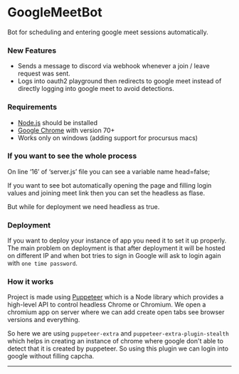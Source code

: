 # GoogleMeetBot

Bot for scheduling and entering google meet sessions automatically.
### New Features
- Sends a message to discord via webhook whenever a join / leave request was sent.
- Logs into oauth2 playground then redirects to google meet instead of directly logging into google meet to avoid detections.

### Requirements

- [Node.js](https://nodejs.org/en/download/) should be installed
- [Google Chrome](https://www.google.com/intl/en_in/chrome/) with version 70+
-  Works only on windows (adding support for procursus macs)

### If you want to see the whole process

On line ‘16’ of ‘server.js’ file you can see a variable name head=false;

If you want to see bot automatically opening the page and filling login values and joining meet link then you can set the headless as flase.

But while for deployment we need headless as true.

### Deployment

If you want to deploy your instance of app you need it to set it up properly.
The main problem on deployment is that after deployment it will be hosted on different IP and when bot tries to sign in Google will ask to login again with `one time password`.

### How it works

Project is made using [Puppeteer](https://developers.google.com/web/tools/puppeteer) which is a Node library which provides a high-level API to control headless Chrome or Chromium. We open a chromium app on server where we can add create open tabs see browser versions and everything.

So here we are using `puppeteer-extra` and `puppeteer-extra-plugin-stealth` which helps in creating an instance of chrome where google don't able to detect that it is created by puppeteer. So using this plugin we can login into google without filling capcha.

---
